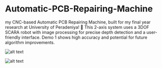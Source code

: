 # Automatic-PCB-Repairing-Machine
my CNC-based Automatic PCB Repairing Machine, built for my final year research at University of Peradeniya! 🚀 This 2-axis system uses a 3DOF SCARA robot with image processing for precise depth detection and a user-friendly interface. Demo 1 shows high accuracy and potential for future algorithm improvements.

![alt text](https://i.postimg.cc/BQjS6ZwR/Whats-App-Image-2024-09-05-at-9-33-35-AM.jpg)

![alt text](https://i.postimg.cc/WbkBCdyp/Screenshot-2024-09-16-203812.png)
